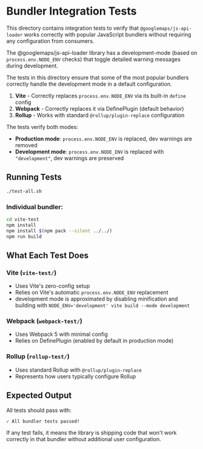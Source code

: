 # Bundler Integration Tests

This directory contains integration tests to verify that
`@googlemaps/js-api-loader` works correctly with popular JavaScript bundlers
without requiring any configuration from consumers.

The @googlemaps/js-api-loader library has a development-mode (based on
`process.env.NODE_ENV` checks) that toggle detailed warning messages during
development.

The tests in this directory ensure that some of the most popular bundlers
correctly handle the development mode in a default configuration.

1. **Vite** - Correctly replaces `process.env.NODE_ENV` via its built-in
   `define` config
2. **Webpack** - Correctly replaces it via DefinePlugin (default behavior)
3. **Rollup** - Works with standard `@rollup/plugin-replace` configuration

The tests verify both modes:

- **Production mode**: `process.env.NODE_ENV` is replaced, dev warnings are
  removed
- **Development mode**: `process.env.NODE_ENV` is replaced with `"development"`,
  dev warnings are preserved

## Running Tests

```bash
./test-all.sh
```

### Individual bundler:

```bash
cd vite-test
npm install
npm install $(npm pack --silent ../../)
npm run build
```

## What Each Test Does

### Vite (`vite-test/`)

- Uses Vite's zero-config setup
- Relies on Vite's automatic `process.env.NODE_ENV` replacement
- development mode is approximated by disabling minification and building with
  `NODE_ENV='development' vite build --mode development`

### Webpack (`webpack-test/`)

- Uses Webpack 5 with minimal config
- Relies on DefinePlugin (enabled by default in production mode)

### Rollup (`rollup-test/`)

- Uses standard Rollup with `@rollup/plugin-replace`
- Represents how users typically configure Rollup

## Expected Output

All tests should pass with:

```
✓ All bundler tests passed!
```

If any test fails, it means the library is shipping code that won't work
correctly in that bundler without additional user configuration.
